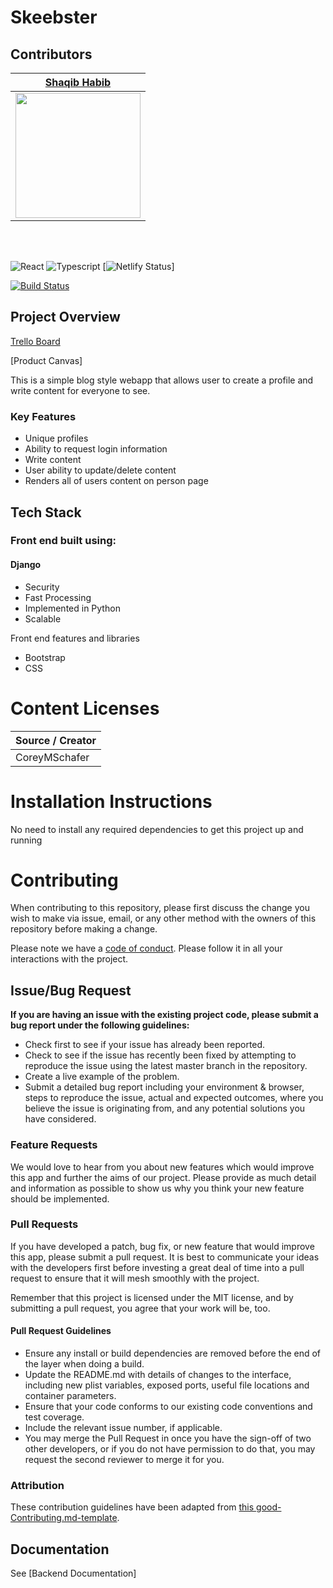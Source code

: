 

# Skeebster


## Contributors


|                                       [Shaqib Habib](https://github.com/Skeeb32/)                                    |
| :-----------------------------------------------------------------------------------------------------------: 
|                      [<img src="https://smu-static.s3.us-west-2.amazonaws.com/images/accounts/1372605.jpg?v=1548182164" width = "200" />](https://github.com/)             

<br>
<br>


![React](https://img.shields.io/badge/react-v16.7.0--alpha.2-blue.svg)
![Typescript](https://img.shields.io/npm/types/typescript.svg?style=flat)
[![Netlify Status](https://api.netlify.com/api/v1/badges/b5c4db1c-b10d-42c3-b157-3746edd9e81d/deploy-status)]
<p><a href="https://travis-ci.org/github/mhart/aws4" rel="nofollow"><img src="https://camo.githubusercontent.com/0fb624240b8ccb1d2c72225ceb857f2941f3c3f6/68747470733a2f2f6170692e7472617669732d63692e6f72672f6d686172742f617773342e706e673f6272616e63683d6d6173746572" alt="Build Status" data-canonical-src="https://api.travis-ci.org/mhart/aws4.png?branch=master" style="max-width:100%;"></a></p>

## Project Overview

[Trello Board](https://trello.com/b/dA4YesTI/skeebster)

[Product Canvas]

This is a simple blog style webapp that allows user to create a profile and write content for everyone to see. 


### Key Features

-    Unique profiles
-    Ability to request login information
-    Write content
-    User ability to update/delete content
-    Renders all of users content on person page

## Tech Stack

### Front end built using:

#### Django

-    Security
-    Fast Processing
-    Implemented in Python
-    Scalable

Front end features and libraries
-    Bootstrap
-    CSS

# Content Licenses

 Source / Creator |                                                                  
| --------------  | 
| CoreyMSchafer   |


# Installation Instructions

No need to install any required dependencies to get this project up and running


# Contributing

When contributing to this repository, please first discuss the change you wish to make via issue, email, or any other method with the owners of this repository before making a change.

Please note we have a [code of conduct](./CODE_OF_CONDUCT.md). Please follow it in all your interactions with the project.

## Issue/Bug Request
   
 **If you are having an issue with the existing project code, please submit a bug report under the following guidelines:**
 - Check first to see if your issue has already been reported.
 - Check to see if the issue has recently been fixed by attempting to reproduce the issue using the latest master branch in the repository.
 - Create a live example of the problem.
 - Submit a detailed bug report including your environment & browser, steps to reproduce the issue, actual and expected outcomes,  where you believe the issue is originating from, and any potential solutions you have considered.

### Feature Requests

We would love to hear from you about new features which would improve this app and further the aims of our project. Please provide as much detail and information as possible to show us why you think your new feature should be implemented.

### Pull Requests

If you have developed a patch, bug fix, or new feature that would improve this app, please submit a pull request. It is best to communicate your ideas with the developers first before investing a great deal of time into a pull request to ensure that it will mesh smoothly with the project.

Remember that this project is licensed under the MIT license, and by submitting a pull request, you agree that your work will be, too.

#### Pull Request Guidelines

- Ensure any install or build dependencies are removed before the end of the layer when doing a build.
- Update the README.md with details of changes to the interface, including new plist variables, exposed ports, useful file locations and container parameters.
- Ensure that your code conforms to our existing code conventions and test coverage.
- Include the relevant issue number, if applicable.
- You may merge the Pull Request in once you have the sign-off of two other developers, or if you do not have permission to do that, you may request the second reviewer to merge it for you.

### Attribution

These contribution guidelines have been adapted from [this good-Contributing.md-template](https://gist.github.com/PurpleBooth/b24679402957c63ec426).

## Documentation

See [Backend Documentation]
